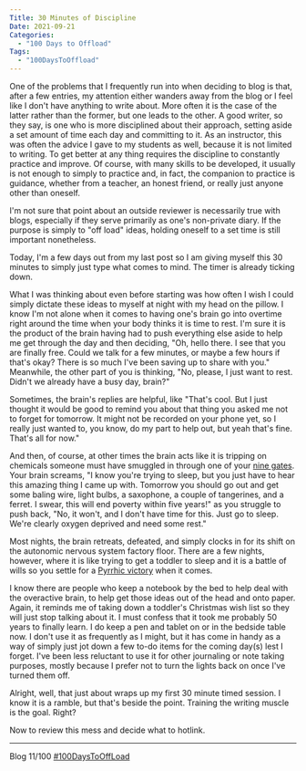 ```yaml
---
Title: 30 Minutes of Discipline
Date: 2021-09-21
Categories: 
  - "100 Days to Offload"
Tags: 
  - "100DaysToOffload"
---
```


One of the problems that I frequently run into when deciding to blog is that, after a few entries, my attention either wanders away from the blog or I feel like I don't have anything to write about. More often it is the case of the latter rather than the former, but one leads to the other. A good writer, so they say, is one who is more disciplined about their approach, setting aside a set amount of time each day and committing to it. As an instructor, this was often the advice I gave to my students as well, because it is not limited to writing. To get better at any thing requires the discipline to constantly practice and improve. Of course, with many skills to be developed, it usually is not enough to simply to practice and, in fact, the companion to practice is guidance, whether from a teacher, an honest friend, or really just anyone other than oneself.

I'm not sure that point about an outside reviewer is necessarily true with blogs, especially if they serve primarily as one's non-private diary. If the purpose is simply to "off load" ideas, holding oneself to a set time is still important nonetheless.

Today, I'm a few days out from my last post so I am giving myself this 30 minutes to simply just type what comes to mind. The timer is already ticking down.

What I was thinking about even before starting was how often I wish I could simply dictate these ideas to myself at night with my head on the pillow. I know I'm not alone when it comes to having one's brain go into overtime right around the time when your body thinks it is time to rest. I'm sure it is the product of the brain having had to push everything else aside to help me get through the day and then deciding, "Oh, hello there. I see that you are finally free. Could we talk for a few minutes, or maybe a few hours if that's okay? There is so much I've been saving up to share with you." Meanwhile, the other part of you is thinking, "No, please, I just want to rest. Didn't we already have a busy day, brain?"

Sometimes, the brain's replies are helpful, like "That's cool. But I just thought it would be good to remind you about that thing you asked me not to forget for tomorrow. It might not be recorded on your phone yet, so I really just wanted to, you know, do my part to help out, but yeah that's fine. That's all for now." 

And then, of course, at other times the brain acts like it is tripping on chemicals someone must have smuggled in through one of your [nine gates](https://vaniquotes.org/wiki/The_body_consists_of_nine_gates_-_two_eyes,_two_nostrils,_two_ears,_one_mouth,_the_anus_and_the_genitals). Your brain screams, "I know you're trying to sleep, but you just have to hear this amazing thing I came up with. Tomorrow you should go out and get some baling wire, light bulbs, a saxophone, a couple of tangerines, and a ferret. I swear, this will end poverty within five years!" as you struggle to push back, "No, it won't, and I don't have time for this. Just go to sleep. We're clearly oxygen deprived and need some rest."

Most nights, the brain retreats, defeated, and simply clocks in for its shift on the autonomic nervous system factory floor. There are a few nights, however, where it is like trying to get a toddler to sleep and it is a battle of wills so you settle for a [Pyrrhic victory](https://en.wikipedia.org/wiki/Pyrrhic_victory) when it comes.

I know there are people who keep a notebook by the bed to help deal with the overactive brain, to help get those ideas out of the head and onto paper. Again, it reminds me of taking down a toddler's Christmas wish list so they will just stop talking about it. I must confess that it took me probably 50 years to finally learn. I do keep a pen and tablet on or in the bedside table now. I don't use it as frequently as I might, but it has come in handy as a way of simply just jot down a few to-do items for the coming day(s) lest I forget. I've been less reluctant to use it for other journaling or note taking purposes, mostly because I prefer not to turn the lights back on once I've turned them off.

Alright, well, that just about wraps up my first 30 minute timed session. I know it is a ramble, but that's beside the point. Training the writing muscle is the goal. Right?

Now to review this mess and decide what to hotlink.

***
Blog 11/100 [#100DaysToOffLoad](https://100daystooffload.com)


